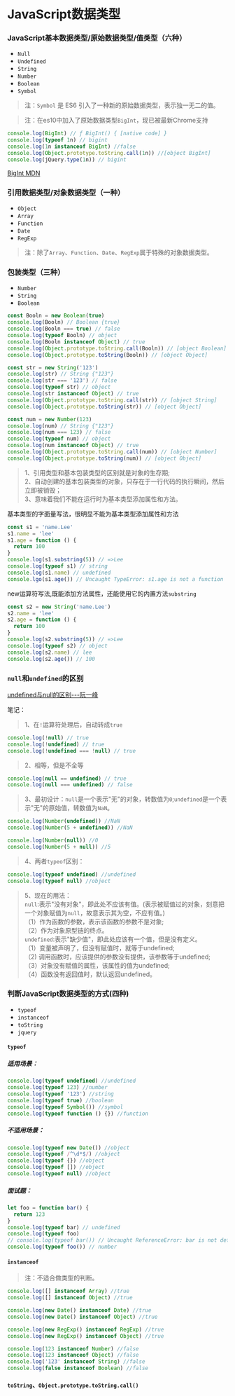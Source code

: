 # JavaScript数据类型

### JavaScript基本数据类型/原始数据类型/值类型（六种）  

* `Null`  
* `Undefined`  
* `String`   
* `Number`  
* `Boolean`  
* `Symbol`  

> 注：`Symbol` 是 ES6 引入了一种新的原始数据类型，表示独一无二的值。

> 注：在es10中加入了原始数据类型`BigInt`，现已被最新Chrome支持  

```javascript
console.log(BigInt) // ƒ BigInt() { [native code] }
console.log(typeof 1n) // bigint
console.log(1n instanceof BigInt) //false
console.log(Object.prototype.toString.call(1n)) //[object BigInt]
console.log(jQuery.type(1n)) // bigint
```

[BigInt MDN](https://developer.mozilla.org/zh-CN/docs/Web/JavaScript/Reference/Global_Objects/BigInt)

### 引用数据类型/对象数据类型（一种）  

* `Object`  
* `Array`  
* `Function`  
* `Date`  
* `RegExp`  

> 注：除了`Array`、`Function`、`Date`、`RegExp`属于特殊的对象数据类型。

### 包装类型（三种）  

* `Number`  
* `String`  
* `Boolean`  

```javascript
const Booln = new Boolean(true)
console.log(Booln) // Boolean {true}
console.log(Booln === true) // false
console.log(typeof Booln) // object
console.log(Booln instanceof Object) // true
console.log(Object.prototype.toString.call(Booln)) // [object Boolean]
console.log(Object.prototype.toString(Booln)) // [object Object]

const str = new String('123')
console.log(str) // String {"123"}
console.log(str === '123') // false
console.log(typeof str) // object
console.log(str instanceof Object) // true
console.log(Object.prototype.toString.call(str)) // [object String]
console.log(Object.prototype.toString(str)) // [object Object]

const num = new Number(123)
console.log(num) // String {"123"}
console.log(num === 123) // false
console.log(typeof num) // object
console.log(num instanceof Object) // true
console.log(Object.prototype.toString.call(num)) // [object Number]
console.log(Object.prototype.toString(num)) // [object Object]
```

> 1、引用类型和基本包装类型的区别就是对象的生存期;  
> 2、自动创建的基本包装类型的对象，只存在于一行代码的执行瞬间，然后立即被销毁；  
> 3、意味着我们不能在运行时为基本类型添加属性和方法。  

基本类型的字面量写法，很明显不能为基本类型添加属性和方法
```javascript
const s1 = 'name.Lee'
s1.name = 'lee'
s1.age = function () {
  return 100
}
console.log(s1.substring(5)) // =>Lee
console.log(typeof s1) // string
console.log(s1.name) // undefined
console.lgo(s1.age()) // Uncaught TypeError: s1.age is not a function
```

new运算符写法,既能添加方法属性，还能使用它的内置方法`substring`
```javascript
const s2 = new String('name.Lee')
s2.name = 'lee'
s2.age = function () {
  return 100
}
console.log(s2.substring(5)) // =>Lee
console.log(typeof s2) // object
console.log(s2.name) // lee
console.log(s2.age()) // 100
```

### `null`和`undefined`的区别  

[undefined与null的区别---阮一峰](https://www.ruanyifeng.com/blog/2014/03/undefined-vs-null.html)  

笔记：  
> 1、在`!`运算符处理后，自动转成`true`

```javascript
console.log(!null) // true
console.log(!undefined) // true
console.log(!undefined === !null) // true
```

> 2、相等，但是不全等  

```javascript
console.log(null == undefined) // true
console.log(null === undefined) // false
```

> 3、最初设计：`null`是一个表示"无"的对象，转数值为`0`;`undefined`是一个表示"无"的原始值，转数值为`NaN`。

```javascript
console.log(Number(undefined)) //NaN
console.log(Number(5 + undefined)) //NaN

console.log(Number(null)) //0
console.log(Number(5 + null)) //5
```

> 4、两者`typeof`区别：  

```javascript
console.log(typeof undefined) //undefined
console.log(typeof null) //object
```

> 5、现在的用法：  
> `null`:表示"没有对象"，即此处不应该有值。(表示被赋值过的对象，刻意把一个对象赋值为`null`，故意表示其为空，不应有值。)  
> （1）作为函数的参数，表示该函数的参数不是对象;  
> （2）作为对象原型链的终点。  
> `undefined`:表示"缺少值"，即此处应该有一个值，但是没有定义。  
> （1）变量被声明了，但没有赋值时，就等于undefined;  
> （2) 调用函数时，应该提供的参数没有提供，该参数等于undefined;  
> （3）对象没有赋值的属性，该属性的值为undefined;  
> （4）函数没有返回值时，默认返回undefined。  

### 判断JavaScript数据类型的方式(四种)   

* `typeof`  
* `instanceof`    
* `toString`  
* `jquery`

#### `typeof`

##### 适用场景： 

```javascript
console.log(typeof undefined) //undefined
console.log(typeof 123) //number
console.log(typeof '123') //string
console.log(typeof true) //boolean
console.log(typeof Symbol()) //symbol
console.log(typeof function () {}) //function
```

##### 不适用场景： 

```javascript
console.log(typeof new Date()) //object
console.log(typeof /^\d*$/) //object
console.log(typeof {}) //object
console.log(typeof []) //object
console.log(typeof null) //object
```  

##### 面试题：  

```javascript
let foo = function bar() {
  return 123
}
console.log(typeof bar) // undefined
console.log(typeof foo)
// console.log(typeof bar()) // Uncaught ReferenceError: bar is not defined
console.log(typeof foo()) // number
```

#### `instanceof`

> 注：不适合做类型的判断。  

```javascript
console.log([] instanceof Array) //true
console.log([] instanceof Object) //true

console.log(new Date() instanceof Date) //true
console.log(new Date() instanceof Object) //true

console.log(new RegExp() instanceof RegExp) //true
console.log(new RegExp() instanceof Object) //true

console.log(123 instanceof Number) //false
console.log(123 instanceof Object) //false
console.log('123' instanceof String) //false
console.log(false instanceof Boolean) //false
```

#### `toString`、`Object.prototype.toString.call()`  

